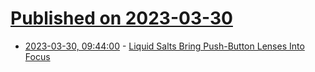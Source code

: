 # [Published on 2023-03-30](index.md)

* [2023-03-30, 09:44:00](https://soylentnews.org/article.pl?sid=23/03/29/1822253&from=rss) - [Liquid Salts Bring Push-Button Lenses Into Focus](https://soylentnews.org/article.pl?sid=23/03/29/1822253&from=rss)
